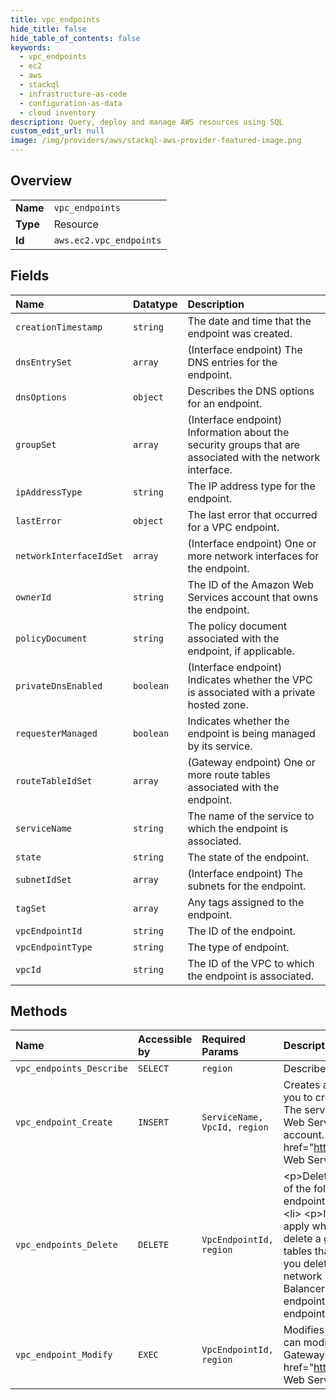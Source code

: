 ```yaml
---
title: vpc_endpoints
hide_title: false
hide_table_of_contents: false
keywords:
  - vpc_endpoints
  - ec2
  - aws    
  - stackql
  - infrastructure-as-code
  - configuration-as-data
  - cloud inventory
description: Query, deploy and manage AWS resources using SQL
custom_edit_url: null
image: /img/providers/aws/stackql-aws-provider-featured-image.png
---
```

  
    

## Overview
<table><tbody>
<tr><td><b>Name</b></td><td><code>vpc_endpoints</code></td></tr>
<tr><td><b>Type</b></td><td>Resource</td></tr>
<tr><td><b>Id</b></td><td><code>aws.ec2.vpc_endpoints</code></td></tr>
</tbody></table>

## Fields
| Name | Datatype | Description |
|:-----|:---------|:------------|
| `creationTimestamp` | `string` | The date and time that the endpoint was created. |
| `dnsEntrySet` | `array` | (Interface endpoint) The DNS entries for the endpoint. |
| `dnsOptions` | `object` | Describes the DNS options for an endpoint. |
| `groupSet` | `array` | (Interface endpoint) Information about the security groups that are associated with the network interface. |
| `ipAddressType` | `string` | The IP address type for the endpoint. |
| `lastError` | `object` | The last error that occurred for a VPC endpoint. |
| `networkInterfaceIdSet` | `array` | (Interface endpoint) One or more network interfaces for the endpoint. |
| `ownerId` | `string` | The ID of the Amazon Web Services account that owns the endpoint. |
| `policyDocument` | `string` | The policy document associated with the endpoint, if applicable. |
| `privateDnsEnabled` | `boolean` | (Interface endpoint) Indicates whether the VPC is associated with a private hosted zone. |
| `requesterManaged` | `boolean` | Indicates whether the endpoint is being managed by its service. |
| `routeTableIdSet` | `array` | (Gateway endpoint) One or more route tables associated with the endpoint. |
| `serviceName` | `string` | The name of the service to which the endpoint is associated. |
| `state` | `string` | The state of the endpoint. |
| `subnetIdSet` | `array` | (Interface endpoint) The subnets for the endpoint. |
| `tagSet` | `array` | Any tags assigned to the endpoint. |
| `vpcEndpointId` | `string` | The ID of the endpoint. |
| `vpcEndpointType` | `string` | The type of endpoint. |
| `vpcId` | `string` | The ID of the VPC to which the endpoint is associated. |
## Methods
| Name | Accessible by | Required Params | Description |
|:-----|:--------------|:----------------|:------------|
| `vpc_endpoints_Describe` | `SELECT` | `region` | Describes one or more of your VPC endpoints. |
| `vpc_endpoint_Create` | `INSERT` | `ServiceName, VpcId, region` | Creates a VPC endpoint for a specified service. An endpoint enables you to create a private connection between your VPC and the service. The service may be provided by Amazon Web Services, an Amazon Web Services Marketplace Partner, or another Amazon Web Services account. For more information, see the &lt;a href="https://docs.aws.amazon.com/vpc/latest/privatelink/"&gt;Amazon Web Services PrivateLink Guide&lt;/a&gt;. |
| `vpc_endpoints_Delete` | `DELETE` | `VpcEndpointId, region` | &lt;p&gt;Deletes one or more specified VPC endpoints. You can delete any of the following types of VPC endpoints. &lt;/p&gt; &lt;ul&gt; &lt;li&gt; &lt;p&gt;Gateway endpoint,&lt;/p&gt; &lt;/li&gt; &lt;li&gt; &lt;p&gt;Gateway Load Balancer endpoint,&lt;/p&gt; &lt;/li&gt; &lt;li&gt; &lt;p&gt;Interface endpoint&lt;/p&gt; &lt;/li&gt; &lt;/ul&gt; &lt;p&gt;The following rules apply when you delete a VPC endpoint:&lt;/p&gt; &lt;ul&gt; &lt;li&gt; &lt;p&gt;When you delete a gateway endpoint, we delete the endpoint routes in the route tables that are associated with the endpoint.&lt;/p&gt; &lt;/li&gt; &lt;li&gt; &lt;p&gt;When you delete a Gateway Load Balancer endpoint, we delete the endpoint network interfaces. &lt;/p&gt; &lt;p&gt;You can only delete Gateway Load Balancer endpoints when the routes that are associated with the endpoint are deleted.&lt;/p&gt; &lt;/li&gt; &lt;li&gt; &lt;p&gt;When you delete an interface endpoint, we delete the endpoint network interfaces.&lt;/p&gt; &lt;/li&gt; &lt;/ul&gt; |
| `vpc_endpoint_Modify` | `EXEC` | `VpcEndpointId, region` | Modifies attributes of a specified VPC endpoint. The attributes that you can modify depend on the type of VPC endpoint (interface, gateway, or Gateway Load Balancer). For more information, see the &lt;a href="https://docs.aws.amazon.com/vpc/latest/privatelink/"&gt;Amazon Web Services PrivateLink Guide&lt;/a&gt;. |
